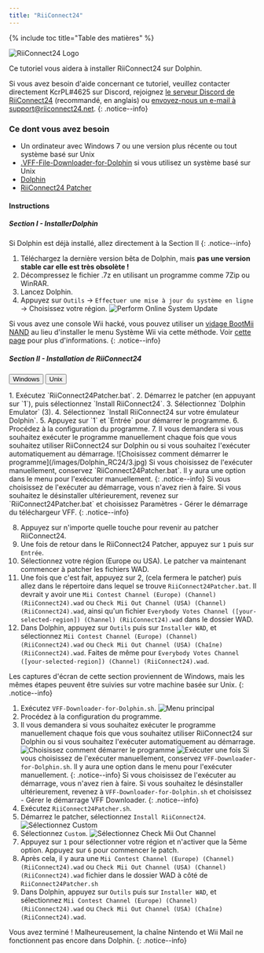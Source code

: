 ```yaml
---
title: "RiiConnect24"
---
```


{% include toc title="Table des matières" %}

![RiiConnect24 Logo](/images/WiiRC24Logo.jpg)

Ce tutoriel vous aidera à installer RiiConnect24 sur Dolphin.

Si vous avez besoin d'aide concernant ce tutoriel, veuillez contacter directement KcrPL#4625 sur Discord, rejoignez [le serveur Discord de RiiConnect24](https://discord.gg/rc24) (recommandé, en anglais) ou [envoyez-nous un e-mail à support@riiconnect24.net](mailto:support@riiconnect24.net).
{: .notice--info}

### Ce dont vous avez besoin

* Un ordinateur avec Windows 7 ou une version plus récente ou tout système basé sur Unix
* [.VFF-File-Downloader-for-Dolphin](https://github.com/RiiConnect24/.VFF-File-Downloader-for-Dolphin/releases) si vous utilisez un système basé sur Unix
* [Dolphin](https://dolphin-emu.org/download/)
* [RiiConnect24 Patcher](https://github.com/RiiConnect24/RiiConnect24-Patcher/releases)

#### Instructions

##### Section I - InstallerDolphin

Si Dolphin est déjà installé, allez directement à la Section II
{: .notice--info}

1. Téléchargez la dernière version bêta de Dolphin, mais **pas une version stable car elle est très obsolète !**
2. Décompressez le fichier .7z en utilisant un programme comme 7Zip ou WinRAR.
3. Lancez Dolphin.
4. Appuyez sur `Outils` -> `Effectuer une mise à jour du système en ligne` -> Choisissez votre région. ![Perform Online System Update](/images/Dolphin_RC24/1.jpg)

Si vous avez une console Wii hacké, vous pouvez utiliser un [vidage BootMii NAND](bootmii) au lieu d'installer le menu Système Wii via cette méthode. Voir [cette page](https://wiki.dolphin-emu.org/index.php?title=NAND_Usage_Guide) pour plus d'informations.
{: .notice--info}

##### Section II - Installation de RiiConnect24

<button class="tablinks btn btn--large btn--primary" id="defaultOpen" onclick="openTab(event, 'windows')">Windows</button>
<button class="tablinks btn btn--large btn--info" onclick="openTab(event, 'unix')">Unix</button>

<div id="windows" class="blanktabcontent" markdown="1">
1. Exécutez `RiiConnect24Patcher.bat`.
2. Démarrez le patcher (en appuyant sur `1`), puis sélectionnez `Install RiiConnect24`.
3. Sélectionnez `Dolphin Emulator` (3).
4. Sélectionnez `Install RiiConnect24 sur votre émulateur Dolphin`.
5. Appuyez sur `1` et `Entrée` pour démarrer le programme.
6. Procédez à la configuration du programme.
7. Il vous demandera si vous souhaitez exécuter le programme manuellement chaque fois que vous souhaitez utiliser RiiConnect24 sur Dolphin ou si vous souhaitez l'exécuter automatiquement au démarrage. ![Choisissez comment démarrer le programme](/images/Dolphin_RC24/3.jpg)
Si vous choisissez de l'exécuter manuellement, conservez `RiiConnect24Patcher.bat`. Il y aura une option dans le menu pour l'exécuter manuellement.
{: .notice--info}
Si vous choisissez de l'exécuter au démarrage, vous n'avez rien à faire. Si vous souhaitez le désinstaller ultérieurement, revenez sur `RiiConnect24Patcher.bat` et choisissez Paramètres - Gérer le démarrage du téléchargeur VFF.
{: .notice--info}

8. Appuyez sur n'importe quelle touche pour revenir au patcher RiiConnect24.
9. Une fois de retour dans le RiiConnect24 Patcher, appuyez sur `1` puis sur `Entrée`.
10. Sélectionnez votre région (Europe ou USA). Le patcher va maintenant commencer à patcher les fichiers WAD.
11. Une fois que c'est fait, appuyez sur 2, (cela fermera le patcher) puis allez dans le répertoire dans lequel se trouve `RiiConnect24Patcher.bat`. Il devrait y avoir une `Mii Contest Channel (Europe) (Channel) (RiiConnect24).wad` ou `Check Mii Out Channel (USA) (Channel) (RiiConnect24).wad`, ainsi qu'un fichier `Everybody Votes Channel ([your-selected-region]) (Channel) (RiiConnect24).wad` dans le dossier WAD.
12. Dans Dolphin, appuyez sur `Outils` puis sur `Installer WAD`, et sélectionnez `Mii Contest Channel (Europe) (Channel) (RiiConnect24).wad` ou `Check Mii Out Channel (USA) (Chaîne) (RiiConnect24).wad`. Faites de même pour `Everybody Votes Channel ([your-selected-region]) (Channel) (RiiConnect24).wad`.
</div>

<div id="unix" class="blanktabcontent" markdown="1">
Les captures d'écran de cette section proviennent de Windows, mais les mêmes étapes peuvent être suivies sur votre machine basée sur Unix.
{: .notice--info}

1. Exécutez `VFF-Downloader-for-Dolphin.sh`. ![Menu principal](/images/Dolphin_RC24/2.jpg)
3. Procédez à la configuration du programme.
4. Il vous demandera si vous souhaitez exécuter le programme manuellement chaque fois que vous souhaitez utiliser RiiConnect24 sur Dolphin ou si vous souhaitez l'exécuter automatiquement au démarrage. ![Choisissez comment démarrer le programme](/images/Dolphin_RC24/3.jpg)
![Exécuter une fois](/images/Dolphin_RC24/4.jpg)
Si vous choisissez de l'exécuter manuellement, conservez `VFF-Downloader-for-Dolphin.sh`. Il y aura une option dans le menu pour l'exécuter manuellement.
{: .notice--info}
Si vous choisissez de l'exécuter au démarrage, vous n'avez rien à faire. Si vous souhaitez le désinstaller ultérieurement, revenez à `VFF-Downloader-for-Dolphin.sh` et choisissez - Gérer le démarrage VFF Downloader.
{: .notice--info}
5. Exécutez `RiiConnect24Patcher.sh`.
6. Démarrez le patcher, sélectionnez `Install RiiConnect24`. ![Sélectionnez Custom](/images/Dolphin_RC24/5.jpg)
7. Sélectionnez `Custom`. ![Sélectionnez Check Mii Out Channel](/images/Dolphin_RC24/6.jpg)
8. Appuyez sur `1` pour sélectionner votre région et n'activer que la 5ème option. Appuyez sur `6` pour commencer le patch.
9. Après cela, il y aura une `Mii Contest Channel (Europe) (Channel) (RiiConnect24).wad` ou `Check Mii Out Channel (USA) (Channel) (RiiConnect24).wad` fichier dans le dossier WAD à côté de `RiiConnect24Patcher.sh`
10. Dans Dolphin, appuyez sur `Outils` puis sur `Installer WAD`, et sélectionnez `Mii Contest Channel (Europe) (Channel) (RiiConnect24).wad` ou `Check Mii Out Channel (USA) (Chaîne) (RiiConnect24).wad`.
</div>

Vous avez terminé ! Malheureusement, la chaîne Nintendo et Wii Mail ne fonctionnent pas encore dans Dolphin.
{: .notice--info}

<script>
    let tabcontent = document.getElementsByClassName("blanktabcontent");
    let tablinks = document.getElementsByClassName("tablinks");

    function openTab(evt, tabName) {
        let element;

        for (element of tabcontent) {
            element.style.display = "none";
        }

        for (element of tablinks) {
            element.className = element.className.replace("btn--primary", "btn--info");
            if (!element.className.includes('btn--info'))
                element.className += " btn--info";
        }

        document.getElementById(tabName).style.display = "block";
        evt.currentTarget.className = evt.currentTarget.className.replace("btn--info", "btn--primary");
    }

    // Get the element with id="defaultOpen" and click on it
    document.getElementById("defaultOpen").click();
</script>
